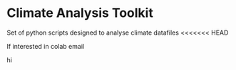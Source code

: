 # Climate Analysis Toolkit

Set of python scripts designed to analyse climate datafiles
<<<<<<< HEAD

If interested in colab email

hi

